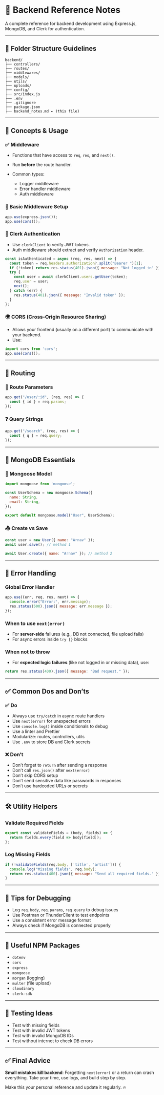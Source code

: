 # 📘 Backend Reference Notes

A complete reference for backend development using Express.js, MongoDB, and Clerk for authentication.

---

## 📁 Folder Structure Guidelines

```
backend/
├── controllers/
├── routes/
├── middlewares/
├── models/
├── utils/
├── uploads/
├── config/
├── src/index.js
├── .env
├── .gitignore
├── package.json
├── backend_notes.md ← (this file)
```

---

## 🧠 Concepts & Usage

### ✅ Middleware

* Functions that have access to `req`, `res`, and `next()`.
* Run **before** the route handler.
* Common types:

  * Logger middleware
  * Error handler middleware
  * Auth middleware

### 🧾 Basic Middleware Setup

```js
app.use(express.json());
app.use(cors());
```

### 🔐 Clerk Authentication

* Use `clerkClient` to verify JWT tokens.
* Auth middleware should extract and verify `Authorization` header.

```js
const isAuthenticated = async (req, res, next) => {
  const token = req.headers.authorization?.split("Bearer ")[1];
  if (!token) return res.status(401).json({ message: "Not logged in" });
  try {
    const user = await clerkClient.users.getUser(token);
    req.user = user;
    next();
  } catch (err) {
    res.status(401).json({ message: "Invalid token" });
  }
};
```

### 🌍 CORS (Cross-Origin Resource Sharing)

* Allows your frontend (usually on a different port) to communicate with your backend.
* Use:

```js
import cors from 'cors';
app.use(cors());
```

---

## 🔄 Routing

### 🔢 Route Parameters

```js
app.get("/user/:id", (req, res) => {
  const { id } = req.params;
});
```

### ❓ Query Strings

```js
app.get("/search", (req, res) => {
  const { q } = req.query;
});
```

---

## 💾 MongoDB Essentials

### 📌 Mongoose Model

```js
import mongoose from 'mongoose';

const UserSchema = new mongoose.Schema({
  name: String,
  email: String,
});

export default mongoose.model("User", UserSchema);
```

### 📤 Create vs Save

```js
const user = new User({ name: "Arnav" });
await user.save(); // method 1

await User.create({ name: "Arnav" }); // method 2
```

---

## 🧼 Error Handling

### Global Error Handler

```js
app.use((err, req, res, next) => {
  console.error("Error:", err.message);
  res.status(500).json({ message: err.message });
});
```

### When to use `next(error)`

* For **server-side** failures (e.g., DB not connected, file upload fails)
* For async errors inside `try {}` blocks

### When **not** to throw

* For **expected logic failures** (like not logged in or missing data), use:

```js
return res.status(400).json({ message: "Bad request." });
```

---

## ✅ Common Dos and Don’ts

### ✅ Do

* Always use `try/catch` in async route handlers
* Use `next(error)` for unexpected errors
* Use `console.log()` inside conditionals to debug
* Use a linter and Prettier
* Modularize: routes, controllers, utils
* Use `.env` to store DB and Clerk secrets

### ❌ Don’t

* Don’t forget to `return` after sending a response
* Don’t call `res.json()` after `next(error)`
* Don’t skip CORS setup
* Don’t send sensitive data like passwords in responses
* Don’t use hardcoded URLs or secrets

---

## 🛠️ Utility Helpers

### Validate Required Fields

```js
export const validateFields = (body, fields) => {
  return fields.every(field => body[field]);
};
```

### Log Missing Fields

```js
if (!validateFields(req.body, ['title', 'artist'])) {
  console.log("Missing fields", req.body);
  return res.status(400).json({ message: "Send all required fields." });
}
```

---

## 🔁 Tips for Debugging

* Log `req.body`, `req.params`, `req.query` to debug issues
* Use Postman or ThunderClient to test endpoints
* Use a consistent error message format
* Always check if MongoDB is connected properly

---

## 🧠 Useful NPM Packages

* `dotenv`
* `cors`
* `express`
* `mongoose`
* `morgan` (logging)
* `multer` (file upload)
* `cloudinary`
* `clerk-sdk`

---

## 🧪 Testing Ideas

* Test with missing fields
* Test with invalid JWT tokens
* Test with invalid MongoDB IDs
* Test without internet to check DB errors

---

## ✅ Final Advice

**Small mistakes kill backend**: Forgetting `next(error)` or a return can crash everything. Take your time, use logs, and build step by step.

Make this your personal reference and update it regularly. 🔥
